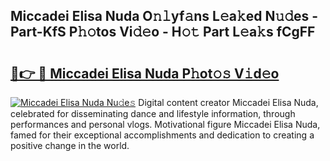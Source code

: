 ## Miccadei Elisa Nuda O𝚗𝚕yf𝚊ns L𝚎a𝚔ed N𝚞𝚍es - Part-KfS P𝚑𝚘tos Vi𝚍𝚎o - H𝚘𝚝 Part L𝚎a𝚔s fCgFF

# <h2><a href="http://kfcf67j.oniu.top/?m=Miccadei+Elisa+Nuda">🔗👉 🔴 Miccadei Elisa Nuda P𝚑ot𝚘𝚜 V𝚒d𝚎o</a></h2>

[![Miccadei Elisa Nuda Nu𝚍e𝚜](https://i.imgur.com/0qMVB7G.gif)](http://kfcf67j.oniu.top/?m=Miccadei+Elisa+Nuda)
Digital content creator Miccadei Elisa Nuda, celebrated for disseminating dance and lifestyle information, through performances and personal vlogs. Motivational figure Miccadei Elisa Nuda, famed for their exceptional accomplishments and dedication to creating a positive change in the world.  
